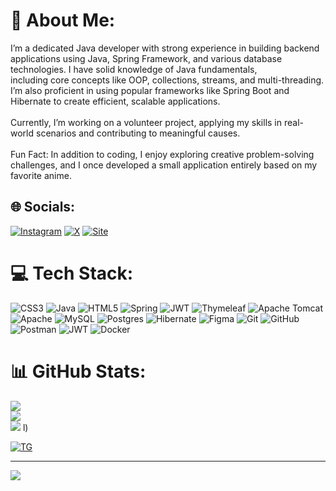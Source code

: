 # 💫 About Me:
I’m a dedicated Java developer with strong experience in building backend applications using Java, Spring Framework, and various database technologies. I have solid knowledge of Java fundamentals, <br>including core concepts like OOP, collections, streams, and multi-threading. I’m also proficient in using popular frameworks like Spring Boot and Hibernate to create efficient, scalable applications.<br><br>Currently, I’m working on a volunteer project, applying my skills in real-world scenarios and contributing to meaningful causes.<br><br>Fun Fact: In addition to coding, I enjoy exploring creative problem-solving challenges, and I once developed a small application entirely based on my favorite anime.


## 🌐 Socials:
[![Instagram](https://img.shields.io/badge/Instagram-%23E4405F.svg?logo=Instagram&logoColor=white)](https://instagram.com/@Wiliam_ra_artur) [![X](https://img.shields.io/badge/X-black.svg?logo=X&logoColor=white)](https://x.com/@WiliamRaArtur) [![Site](https://img.shields.io/badge/X-black.svg?logo=X&logoColor=black)](https://silver-lamington-121ddf.netlify.app/)

# 💻 Tech Stack:
![CSS3](https://img.shields.io/badge/css3-%231572B6.svg?style=for-the-badge&logo=css3&logoColor=white) ![Java](https://img.shields.io/badge/java-%23ED8B00.svg?style=for-the-badge&logo=openjdk&logoColor=white) ![HTML5](https://img.shields.io/badge/html5-%23E34F26.svg?style=for-the-badge&logo=html5&logoColor=white) ![Spring](https://img.shields.io/badge/spring-%236DB33F.svg?style=for-the-badge&logo=spring&logoColor=white) ![JWT](https://img.shields.io/badge/JWT-black?style=for-the-badge&logo=JSON%20web%20tokens) ![Thymeleaf](https://img.shields.io/badge/Thymeleaf-%23005C0F.svg?style=for-the-badge&logo=Thymeleaf&logoColor=white) ![Apache Tomcat](https://img.shields.io/badge/apache%20tomcat-%23F8DC75.svg?style=for-the-badge&logo=apache-tomcat&logoColor=black) ![Apache](https://img.shields.io/badge/apache-%23D42029.svg?style=for-the-badge&logo=apache&logoColor=white) ![MySQL](https://img.shields.io/badge/mysql-4479A1.svg?style=for-the-badge&logo=mysql&logoColor=white) ![Postgres](https://img.shields.io/badge/postgres-%23316192.svg?style=for-the-badge&logo=postgresql&logoColor=white) ![Hibernate](https://img.shields.io/badge/Hibernate-59666C?style=for-the-badge&logo=Hibernate&logoColor=white) ![Figma](https://img.shields.io/badge/figma-%23F24E1E.svg?style=for-the-badge&logo=figma&logoColor=white) ![Git](https://img.shields.io/badge/git-%23F05033.svg?style=for-the-badge&logo=git&logoColor=white) ![GitHub](https://img.shields.io/badge/github-%23121011.svg?style=for-the-badge&logo=github&logoColor=white) ![Postman](https://img.shields.io/badge/Postman-FF6C37?style=for-the-badge&logo=postman&logoColor=white) ![JWT](https://img.shields.io/badge/JWT-black?style=for-the-badge&logo=JSON%20web%20tokens) ![Docker](https://img.shields.io/badge/Docker-blue?style=for-the-badge&logo=JSON%20web%20tokens)
# 📊 GitHub Stats:
![](https://github-readme-stats.vercel.app/api?username=ayazFromCentralAsia&theme=tokyonight&hide_border=false&include_all_commits=false&count_private=false)<br/>
![](https://github-readme-streak-stats.herokuapp.com/?user=ayazFromCentralAsia&theme=tokyonight&hide_border=false)<br/>
![](https://github-readme-stats.vercel.app/api/top-langs/?username=ayazFromCentralAsia&theme=tokyonight&hide_border=false&include_all_commits=false&count_private=false&layout=compact)
l)

[![TG](https://github.com/ayazFromCentralAsia/ayazfromcentralasia/raw/main/images.jpeg)](https://t.me/Viliam_ra)

---
[![](https://visitcount.itsvg.in/api?id=ayazFromCentralAsia&icon=0&color=0)](https://visitcount.itsvg.in)

<!-- Proudly created with GPRM ( https://gprm.itsvg.in ) -->
